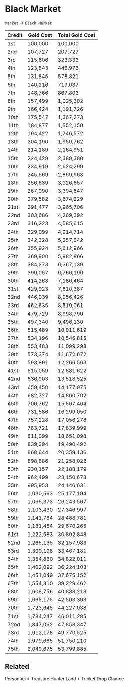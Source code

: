 # Black Market

`Market` &rarr; `Black Market`


| Credit | Gold Cost | Total Gold Cost |
| ------ | ---- | ---------- |
| 1st | 100,000 | 100,000 |
| 2nd | 107,727 | 207,727 |
| 3rd | 115,606 | 323,333 |
| 4th | 123,643 | 446,976 |
| 5th | 131,845 | 578,821 |
| 6th | 140,216 | 719,037 |
| 7th | 148,766 | 867,803 |
| 8th | 157,499 | 1,025,302 |
| 9th | 166,424 | 1,191,726 |
| 10th | 175,547 | 1,367,273 |
| 11th | 184,877 | 1,552,150 |
| 12th | 194,422 | 1,746,572 |
| 13th | 204,190 | 1,950,762 |
| 14th | 214,189 | 2,164,951 |
| 15th | 224,429 | 2,389,380 |
| 16th | 234,919 | 2,624,299 |
| 17th | 245,669 | 2,869,968 |
| 18th | 256,689 | 3,126,657 |
| 19th | 267,990 | 3,394,647 |
| 20th | 279,582 | 3,674,229 |
| 21st | 291,477 | 3,965,706 |
| 22nd | 303,686 | 4,269,392 |
| 23rd | 316,223 | 4,585,615 |
| 24th | 329,099 | 4,914,714 |
| 25th | 342,328 | 5,257,042 |
| 26th | 355,924 | 5,612,966 |
| 27th | 369,900 | 5,982,866 |
| 28th | 384,273 | 6,367,139 |
| 29th | 399,057 | 6,766,196 |
| 30th | 414,268 | 7,180,464 |
| 31st | 429,923 | 7,610,387 |
| 32nd | 446,039 | 8,056,426 |
| 33rd | 462,635 | 8,519,061 |
| 34th | 479,729 | 8,998,790 |
| 35th | 497,340 | 9,496,130 |
| 36th | 515,489 | 10,011,619 |
| 37th | 534,196 | 10,545,815 |
| 38th | 553,483 | 11,099,298 |
| 39th | 573,374 | 11,672,672 |
| 40th | 593,891 | 12,266,563 |
| 41st | 615,059 | 12,881,622 |
| 42nd | 636,903 | 13,518,525 |
| 43rd | 659,450 | 14,177,975 |
| 44th | 682,727 | 14,860,702 |
| 45th | 706,762 | 15,567,464 |
| 46th | 731,586 | 16,299,050 |
| 47th | 757,228 | 17,056,278 |
| 48th | 783,721 | 17,839,999 |
| 49th | 811,099 | 18,651,098 |
| 50th | 839,394 | 19,490,492 |
| 51th | 868,644 | 20,359,136 |
| 52th | 898,886 | 21,258,022 |
| 53th | 930,157 | 22,188,179 |
| 54th | 962,499 | 23,150,678 |
| 55th | 995,953 | 24,146,631 |
| 56th | 1,030,563 | 25,177,194 |
| 57th | 1,066,373 | 26,243,567 |
| 58th | 1,103,430 | 27,346,997 |
| 59th | 1,141,784 | 28,488,781 |
| 60th | 1,181,484 | 29,670,265 |
| 61st | 1,222,583 | 30,892,848 |
| 62nd | 1,265,135 | 32,157,983 |
| 63rd | 1,309,198 | 33,467,181 |
| 64th | 1,354,830 | 34,822,011 |
| 65th | 1,402,092 | 36,224,103 |
| 66th | 1,451,049 | 37,675,152 |
| 67th | 1,554,310 | 39,229,462 |
| 68th | 1,608,756 | 40,838,218 |
| 69th | 1,665,175 | 42,503,393 |
| 70th | 1,723,645 | 44,227,038 |
| 71st | 1,784,247 | 46,011,285 |
| 72nd | 1,847,062 | 47,858,347 |
| 73rd | 1,912,178 | 49,770,525 |
| 74th | 1,979,685 | 51,750,210 |
| 75th | 2,049,675 | 53,799,885 |

## Related

Personnel > Treasure Hunter
Land > Trinket Drop Chance